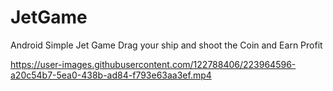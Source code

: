# JetGame
Android Simple Jet Game 
Drag your ship and shoot the Coin and Earn Profit



https://user-images.githubusercontent.com/122788406/223964596-a20c54b7-5ea0-438b-ad84-f793e63aa3ef.mp4

